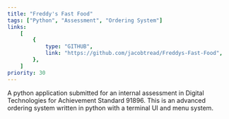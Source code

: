 ```yaml
---
title: "Freddy's Fast Food"
tags: ["Python", "Assessment", "Ordering System"]
links:
    [
        {
            type: "GITHUB",
            link: "https://github.com/jacobtread/Freddys-Fast-Food",
        },
    ]
priority: 30
---
```


A python application submitted for an internal assessment in Digital Technologies for Achievement
Standard 91896. This is an advanced ordering system written in python with a terminal UI and menu
system.

